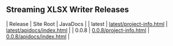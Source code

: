 ## Streaming XLSX Writer Releases

| Release | Site Root | JavaDocs |
| latest | [latest/project-info.html](https://Yaytay.github.io/streaming-xlsx-writer/latest/project-info.html) | [latest/apidocs/index.html](https://Yaytay.github.io/streaming-xlsx-writer/latest/apidocs/index.html) | 
| 0.0.8 | [0.0.8/project-info.html](https://Yaytay.github.io/streaming-xlsx-writer/0.0.8/project-info.html) | [0.0.8/apidocs/index.html](https://Yaytay.github.io/streaming-xlsx-writer/0.0.8/apidocs/index.html) | 
